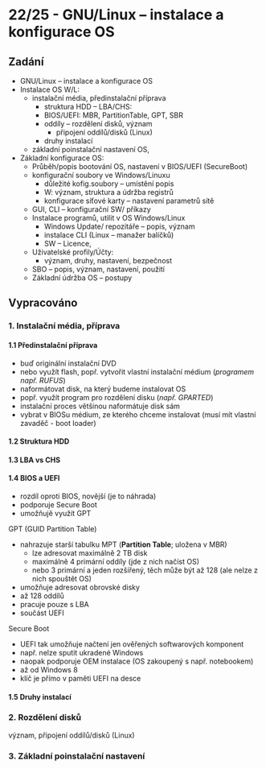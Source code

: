 # 22/25 - GNU/Linux – instalace a konfigurace OS
## Zadání
-	GNU/Linux – instalace a konfigurace OS
-	Instalace OS W/L:
    - instalační média, předinstalační příprava 
        - struktura HDD – LBA/CHS:
        - BIOS/UEFI: MBR, PartitionTable, GPT, SBR
        - oddíly – rozdělení disků, význam
            - připojení oddílů/disků (Linux)
        - druhy instalací
    - základní poinstalační nastavení OS,
- Základní konfigurace OS:
    - Průběh/popis bootování OS, nastavení v BIOS/UEFI (SecureBoot)
    - konfigurační soubory ve Windows/Linuxu
        - důležité kofig.soubory – umístění popis
        - W: význam, struktura a údržba registrů
        - konfigurace síťové karty – nastavení parametrů sítě
    - GUI, CLI – konfigurační SW/ příkazy
    - Instalace programů, utilit v OS Windows/Linux
        - Windows Update/ repozitáře – popis, význam
        - instalace CLI (Linux – manažer balíčků)
        - SW – Licence, 
    - Uživatelské profily/Účty:
        - význam, druhy, nastavení, bezpečnost
    - SBO – popis, význam, nastavení, použití
    - Základní údržba OS – postupy

## Vypracováno

### 1. Instalační média, příprava

#### 1.1 Předinstalační příprava
- buď originální instalační DVD
- nebo využít flash, popř. vytvořit vlastní instalační médium (*programem např. RUFUS*)
- naformátovat disk, na který budeme instalovat OS
- popř. využít program pro rozdělení disku (*např. GPARTED*)
- instalační proces většinou naformátuje disk sám
- vybrat v BIOSu médium, ze kterého chceme instalovat (musí mít vlastní zavaděč - boot loader)

#### 1.2 Struktura HDD

#### 1.3 LBA vs CHS

#### 1.4 BIOS a UEFI
- rozdíl oproti BIOS, novější (je to náhrada)
- podporuje Secure Boot
- umožňujě využít GPT

GPT (GUID Partition Table)
- nahrazuje starší tabulku MPT (**Partition Table**; uložena v MBR)
    - lze adresovat maximálně 2 TB disk
    - maximálně 4 primární oddíly (jde z nich načíst OS)
    - nebo 3 primární a jeden rozšířený, těch může být až 128 (ale nelze z nich spouštět OS)
- umožňuje adresovat obrovské disky
- až 128 oddílů
- pracuje pouze s LBA
- součást UEFI

Secure Boot
- UEFI tak umožňuje načtení jen ověřených softwarových komponent
- např. nelze sputit ukradené Windows
- naopak podporuje OEM instalace (OS zakoupený s např. notebookem)
- až od Windows 8
- klíč je přímo v paměti UEFI na desce

#### 1.5 Druhy instalací

### 2. Rozdělení disků
význam,     připojení oddílů/disků (Linux)

### 3. Základní poinstalační nastavení
